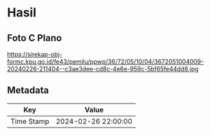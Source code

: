 # Hasil

## Foto C Plano

https://sirekap-obj-formc.kpu.go.id/fe43/pemilu/ppwp/36/72/05/10/04/3672051004009-20240226-211404--c3ae3dee-cd8c-4e6e-959c-5bf65fe44dd8.jpg


## Metadata

| Key        | Value               |
| ---------- | ------------------- |
| Time Stamp | 2024-02-26 22:00:00 |



